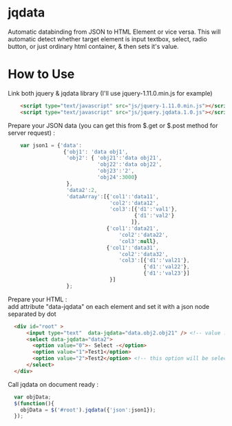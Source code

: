 # jqdata
Automatic databinding from JSON to HTML Element or vice versa. This will automatic detect whether target element is input textbox, select, radio button, or just ordinary html container, & then sets it's value.   

# How to Use
Link both jquery & jqdata library (I'll use jquery-1.11.0.min.js for example)
```html
    <script type="text/javascript" src="js/jquery-1.11.0.min.js"></script>
    <script type="text/javascript" src="js/jquery.jqdata.1.0.js"></script>
```

Prepare your JSON data (you can get this from $.get or $.post method for server request) :
```javascript
	var json1 = {'data':
	              {'obj1': 'data obj1',
	               'obj2': { 'obj21':'data obj21',
	                         'obj22':'data obj22',
	                         'obj23':'2',
	                         'obj24':3000}
	               },
	               'data2':2,
	               'dataArray':[{'col1':'data11',
	                             'col2':'data12',
	                             'col3':[{'d1':'val1'},
	                                     {'d1':'val2'}
	                                    ]},
	                            {'col1':'data21',
	                                'col2':'data22',
	                                'col3':null},
	                            {'col1':'data31',
	                                'col2':'data32',
	                                'col3':[{'d1':'val21'},
	                                        {'d1':'val22'},
	                                        {'d1':'val23'}]
	                             }]
	               };
```

Prepare your HTML :
<br/>
add attribute "data-jqdata" on each element and set it with a json node separated by dot
```html
  <div id="root" >
      <input type="text"  data-jqdata="data.obj2.obj21" /> <!-- value : "data obj21"  -->
      <select data-jqdata="data2"> 
      	<option value="0">- Select -</option>
      	<option value="1">Test1</option>
      	<option value="2">Test2</option> <!-- this option will be selected  -->
      </select>
  </div>    
```

Call jqdata on document ready :
```javascript
  var objData;
  $(function(){
	objData = $('#root').jqdata({'json':json1});
  });
```



